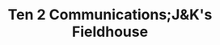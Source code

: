 ---
title: "Ten 2 Communications;J&K's Fieldhouse"
url: /slinger/ten-2-communications-jundks-fieldhouse/
shop: Elektronik
---